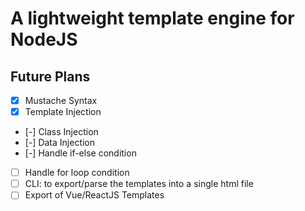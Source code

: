 # A lightweight template engine for NodeJS

## Future Plans

- [x] Mustache Syntax
- [x] Template Injection
- [-] Class Injection
- [-] Data Injection
- [-] Handle if-else condition
- [ ] Handle for loop condition
- [ ] CLI: to export/parse the templates into a single html file
- [ ] Export of Vue/ReactJS Templates
